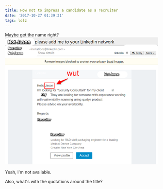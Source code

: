 ```yaml
---
title: How not to impress a candidate as a recruiter
date: '2017-10-27 01:39:31'
tags: lolz
---
```


Maybe get the name right?
![skitch](/assets/images/loljason.png)

Yeah, I'm not available.

Also, what's with the quotations around the title?
